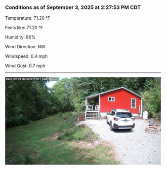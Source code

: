 ### Conditions as of September 3, 2025 at 2:27:53 PM CDT 

Temperature: 71.20 &deg;F

Feels like: 71.20 &deg;F

Humidity: 86%

Wind Direction: NW

Windspeed: 0.4 mph

Wind Gust: 0.7 mph

---

<img src="./images/latest.jpeg"/>

